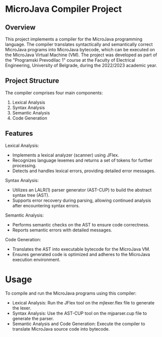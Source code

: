 # MicroJava Compiler Project

## Overview
This project implements a compiler for the MicroJava programming language. The compiler translates syntactically and semantically correct MicroJava programs into MicroJava bytecode, which can be executed on the MicroJava Virtual Machine (VM). The project was developed as part of the "Programski Prevodilac 1" course at the Faculty of Electrical Engineering, University of Belgrade, during the 2022/2023 academic year.

## Project Structure
The compiler comprises four main components:
1. Lexical Analysis
2. Syntax Analysis
3. Semantic Analysis
4. Code Generation

## Features
Lexical Analysis:
* Implements a lexical analyzer (scanner) using JFlex.
* Recognizes language lexemes and returns a set of tokens for further processing.
* Detects and handles lexical errors, providing detailed error messages.

Syntax Analysis:
* Utilizes an LALR(1) parser generator (AST-CUP) to build the abstract syntax tree (AST).
* Supports error recovery during parsing, allowing continued analysis after encountering syntax errors.

Semantic Analysis:
* Performs semantic checks on the AST to ensure code correctness.
* Reports semantic errors with detailed messages.

Code Generation:
* Translates the AST into executable bytecode for the MicroJava VM.
* Ensures generated code is optimized and adheres to the MicroJava execution environment.

# Usage
To compile and run the MicroJava programs using this compiler:
* Lexical Analysis: Run the JFlex tool on the mjlexer.flex file to generate the lexer.
* Syntax Analysis: Use the AST-CUP tool on the mjparser.cup file to generate the parser.
* Semantic Analysis and Code Generation: Execute the compiler to translate MicroJava source code into bytecode.
